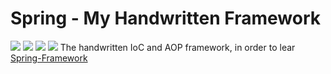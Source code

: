 # Spring - My Handwritten Framework

![](https://img.shields.io/badge/License-GUN-green.svg)
![](https://img.shields.io/badge/Language-Java-orange.svg)
![](https://img.shields.io/badge/Author-WeiXiaochen-blue.svg)
![](https://img.shields.io/badge/Version-1.0.0-red.svg)
The handwritten IoC and AOP framework, in order to lear [Spring-Framework](https://github.com/spring-projects/spring-framework)
